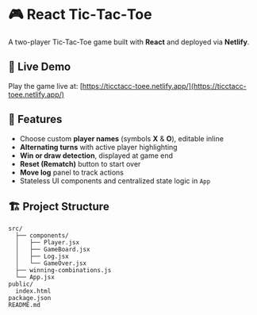 # 🎮 React Tic‑Tac‑Toe

A two-player Tic‑Tac‑Toe game built with **React** and deployed via **Netlify**.

## 🚀 Live Demo

Play the game live at: [https://ticctacc-toee.netlify.app/](https://ticctacc-toee.netlify.app/)

## 🧩 Features

- Choose custom **player names** (symbols **X** & **O**), editable inline  
- **Alternating turns** with active player highlighting  
- **Win or draw detection**, displayed at game end  
- **Reset (Rematch)** button to start over  
- **Move log** panel to track actions  
- Stateless UI components and centralized state logic in `App`

## 🏗️ Project Structure

```text
src/
  ├── components/
  │   ├── Player.jsx
  │   ├── GameBoard.jsx
  │   ├── Log.jsx
  │   └── GameOver.jsx
  ├── winning-combinations.js
  └── App.jsx
public/
  index.html
package.json
README.md
